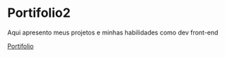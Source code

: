 # Portifolio2 
 Aqui apresento meus projetos e minhas habilidades como dev front-end

 <a href="https://kaesssantos.github.io/Portifolio-contato/">Portifolio</a>
